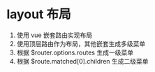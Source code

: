 # layout 布局

1. 使用 vue 嵌套路由实现布局
1. 使用顶层路由作为布局，其他嵌套生成多级菜单
1. 根据 $router.options.routes 生成一级菜单
1. 根据 $route.matched[0].children 生成二级菜单
